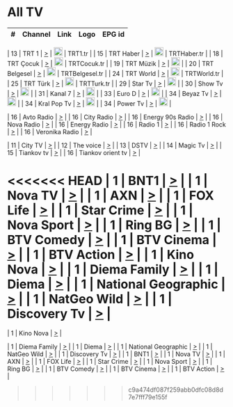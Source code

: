 <h1>All TV</h1>

| #   | Channel        | Link  | Logo | EPG id |
|:---:|:--------------:|:-----:|:----:|:------:|

| 13  | TRT 1            | [>](https://tv-trt1.medya.trt.com.tr/master.m3u8) | <img height="20" src="https://i.imgur.com/j786OLG.png"/> | TRT1.tr |
| 15  | TRT Haber        | [>](https://tv-trthaber.medya.trt.com.tr/master.m3u8) | <img height="20" src="https://i.imgur.com/OVfo8Ab.png"/> | TRTHaber.tr |
| 18  | TRT Çocuk        | [>](https://tv-trtcocuk.medya.trt.com.tr/master.m3u8) | <img height="20" src="https://i.imgur.com/QLFmD6d.png"/> | TRTCocuk.tr |
| 19  | TRT Müzik        | [>](https://tv-trtmuzik.medya.trt.com.tr/master.m3u8) | <img height="20" src="https://i.imgur.com/fIVFCEd.png"/> |
| 20  | TRT Belgesel     | [>](https://tv-trtbelgesel.medya.trt.com.tr/master.m3u8) | <img height="20" src="https://i.imgur.com/MGO87pe.png"/> | TRTBelgesel.tr |
| 24  | TRT World        | [>](https://tv-trtworld.medya.trt.com.tr/master.m3u8) | <img height="20" src="https://i.imgur.com/JEA2xpv.png"/> | TRTWorld.tr |
| 25  | TRT Türk         | [>](https://tv-trtturk.medya.trt.com.tr/master.m3u8) | <img height="20" src="https://i.imgur.com/OSTOQNw.png"/> | TRTTurk.tr |
| 29  | Star Tv   | [>](https://dogus-live.daioncdn.net/startv/startv_360p.m3u8) | <img height="20" src="https://i.imgur.com/IebUZx1.png"/> |
| 30  | Show Tv     | [>](https://ciner-live.daioncdn.net/showtv/showtv.m3u8) | <img height="20" src="https://i.imgur.com/IebUZx1.png"/> |
| 31  | Kanal 7     | [>](https://kanal7-live.daioncdn.net/kanal7/kanal7.m3u8) | <img height="20" src="https://i.imgur.com/IebUZx1.png"/> |
| 33  | Euro D    | [>](https://www.youtube.com/user/KanalD/live) | <img height="20" src="https://i.imgur.com/IebUZx1.png"/> |
| 34  | Beyaz Tv     | [>](https://beyaztv-live.daioncdn.net/beyaztv/beyaztv.m3u8) | <img height="20" src="https://i.imgur.com/IebUZx1.png"/> |
| 34  | Kral Pop Tv     | [>](https://www.youtube.com/watch?v=GuFTuKoXepw) | <img height="20" src="https://i.imgur.com/IebUZx1.png"/> |
| 34  | Power Tv     | [>](https://livetv.powerapp.com.tr/powerTV/powerhd.smil/chunklist.m3u8) | <img height="20" src="https://i.imgur.com/IebUZx1.png"/> |

| 16  | Avto Radio | [>](http://stream.metacast.eu/avtoradio.mp3.m3u) |
| 16  | City Radio | [>](http://stream.metacast.eu/city.aac.m3u) |
| 16  | Energy 90s Radio | [>](http://stream.metacast.eu/energy-90s.m3u) |
| 16  | Nova Radio | [>](http://stream.metacast.eu/nova.aac.m3u) |
| 16  | Energy Radio | [>](http://stream.metacast.eu/nrj.aac.m3u) |
| 16  | Radio 1 | [>](http://stream.metacast.eu/radio1.aac.m3u) |
| 16  | Radio 1 Rock | [>](http://stream.metacast.eu/radio1rock.aac.m3u) |
| 16  | Veronika Radio | [>](http://stream.metacast.eu/veronika.aac.m3u) |

| 11  | City TV | [>](https://tv.city.bg/play/tshls/citytv/index.m3u8) |
| 12  | The voice | [>](https://bss1.neterra.tv/thevoice/thevoice.m3u8) |
| 13  | DSTV | [>](http://46.249.95.140:8081/hls/data.m3u8) |
| 14  | Magic Tv | [>](https://bss1.neterra.tv/magictv/magictv.m3u8) |
| 15  | Tiankov tv | [>](https://streamer103.neterra.tv/tiankov-folk/live.m3u8) |
| 16  | Tiankov orient tv | [>](https://streamer103.neterra.tv/tiankov-orient/live.m3u8) |

<<<<<<< HEAD
| 1 | BNT1 | [>](https://ymkaya.xyz:30827/tv/bnt1/playlist.m3u8?wmsAuthSign=c2VydmVyX3RpbWU9NC80LzIwMjUgNjo0NDoyNSBQTSZoYXNoX3ZhbHVlPWRXNUt4Q1hVT2xmRkZhR2taeGpBT0E9PSZ2YWxpZG1pbnV0ZXM9NjA=) |
| 1 | Nova TV | [>](https://ymkaya.xyz:30827/tv/novatv/playlist.m3u8?wmsAuthSign=c2VydmVyX3RpbWU9NC80LzIwMjUgNjo0NDozNiBQTSZoYXNoX3ZhbHVlPWxpR0NvNzY4WHRyVzZzajByWDVHcnc9PSZ2YWxpZG1pbnV0ZXM9NjA=) |
| 1 | AXN | [>](https://ymkaya.xyz:30827/tv/axn/playlist.m3u8?wmsAuthSign=c2VydmVyX3RpbWU9NC80LzIwMjUgNjo0NDo0NiBQTSZoYXNoX3ZhbHVlPXRXSjhyeFNQVXR4Z29CUHp5dUdjWWc9PSZ2YWxpZG1pbnV0ZXM9NjA=) |
| 1 | FOX Life | [>](https://ymkaya.xyz:30827/tv/foxlife/playlist.m3u8?wmsAuthSign=c2VydmVyX3RpbWU9NC80LzIwMjUgNjo0NDo1NiBQTSZoYXNoX3ZhbHVlPUYxRWNZbVdHVDYrMm10dUo1TEkySEE9PSZ2YWxpZG1pbnV0ZXM9NjA=) |
| 1 | Star Crime | [>](https://ymkaya.xyz:30827/tv/foxcrime/playlist.m3u8?wmsAuthSign=c2VydmVyX3RpbWU9NC80LzIwMjUgNjo0NToyMiBQTSZoYXNoX3ZhbHVlPWVRaGs2V0c3R1pNVDRHNi8vVTZGOUE9PSZ2YWxpZG1pbnV0ZXM9NjA=) |
| 1 | Nova Sport | [>](https://ymkaya.xyz:30827/tv/novasport/playlist.m3u8?wmsAuthSign=c2VydmVyX3RpbWU9NC80LzIwMjUgNjo0NTozMiBQTSZoYXNoX3ZhbHVlPTQvUUdIUlR4UHFsMnhTMGVWT0tadlE9PSZ2YWxpZG1pbnV0ZXM9NjA=) |
| 1 | Ring BG | [>](https://ymkaya.xyz:30827/tv/ringbg/playlist.m3u8?wmsAuthSign=c2VydmVyX3RpbWU9NC80LzIwMjUgNjo0NTo0MiBQTSZoYXNoX3ZhbHVlPUxZTTZqV1IrZ0RzUTcrMHN5ZGo1T0E9PSZ2YWxpZG1pbnV0ZXM9NjA=) |
| 1 | BTV Comedy | [>](https://ymkaya.xyz:30827/tv/btvcomedy/playlist.m3u8?wmsAuthSign=c2VydmVyX3RpbWU9NC80LzIwMjUgNjo0NTo1MiBQTSZoYXNoX3ZhbHVlPVd1M0xyM2prSmQ1TTdiTnFPOVUwMUE9PSZ2YWxpZG1pbnV0ZXM9NjA=) |
| 1 | BTV Cinema | [>](https://ymkaya.xyz:30827/tv/btvcinema/playlist.m3u8?wmsAuthSign=c2VydmVyX3RpbWU9NC80LzIwMjUgNjo0NjowMiBQTSZoYXNoX3ZhbHVlPVlVdWJGYnZHb3h5VVlKcGxWY2FRSlE9PSZ2YWxpZG1pbnV0ZXM9NjA=) |
| 1 | BTV Action | [>](https://ymkaya.xyz:30827/tv/btvaction/playlist.m3u8?wmsAuthSign=c2VydmVyX3RpbWU9NC80LzIwMjUgNjo0NjoxMiBQTSZoYXNoX3ZhbHVlPUZoYWp3RStSb0FZUFpScWRPVGlxYVE9PSZ2YWxpZG1pbnV0ZXM9NjA=) |
| 1 | Kino Nova | [>](https://ymkaya.xyz:30827/tv/kinonova/playlist.m3u8?wmsAuthSign=c2VydmVyX3RpbWU9NC80LzIwMjUgNjo0NjoyMiBQTSZoYXNoX3ZhbHVlPXd1Ti8ya1doek5IdTlvYnRlaVFCMGc9PSZ2YWxpZG1pbnV0ZXM9NjA=) |
| 1 | Diema Family | [>](https://ymkaya.xyz:30827/tv/diemafamily/playlist.m3u8?wmsAuthSign=c2VydmVyX3RpbWU9NC80LzIwMjUgNjo0NjozMSBQTSZoYXNoX3ZhbHVlPXc2VFFTdDhUUzV0c3h0Z3dvSlZqcFE9PSZ2YWxpZG1pbnV0ZXM9NjA=) |
| 1 | Diema | [>](https://ymkaya.xyz:30827/tv/diema/playlist.m3u8?wmsAuthSign=c2VydmVyX3RpbWU9NC80LzIwMjUgNjo0Njo0MSBQTSZoYXNoX3ZhbHVlPUdqTDRSV0RSOHRNQ2NaNjZrQ3BqbWc9PSZ2YWxpZG1pbnV0ZXM9NjA=) |
| 1 | National Geographic | [>](https://ymkaya.xyz:30827/tv/natgeo/playlist.m3u8?wmsAuthSign=c2VydmVyX3RpbWU9NC80LzIwMjUgNjo0Njo1MSBQTSZoYXNoX3ZhbHVlPVVMdjZLKzZ4U1lYUTlybGZuc2ZsSXc9PSZ2YWxpZG1pbnV0ZXM9NjA=) |
| 1 | NatGeo Wild | [>](https://ymkaya.xyz:30827/tv/natgeowild/playlist.m3u8?wmsAuthSign=c2VydmVyX3RpbWU9NC80LzIwMjUgNjo0NzowMSBQTSZoYXNoX3ZhbHVlPXY0NGVNY1ZkS3dJWmFXb1YrU1Bud0E9PSZ2YWxpZG1pbnV0ZXM9NjA=) |
| 1 | Discovery Tv | [>](https://ymkaya.xyz:30827/tv/discovery/playlist.m3u8?wmsAuthSign=c2VydmVyX3RpbWU9NC80LzIwMjUgNjo0NzoxMSBQTSZoYXNoX3ZhbHVlPWFEZWxkeURVUGZRbHE0a3FCa2JNaGc9PSZ2YWxpZG1pbnV0ZXM9NjA=) |
=======


| 1 | Kino Nova | [>](https://ymkaya.xyz:11336/tv/kinonova/playlist.m3u8?wmsAuthSign=c2VydmVyX3RpbWU9MS8yLzIwMjUgNDo0MDoyMCBBTSZoYXNoX3ZhbHVlPWlFS1FrWEtMMVRFM3l5YklUWUJQUHc9PSZ2YWxpZG1pbnV0ZXM9NjA=) |

| 1 | Diema Family | [>](https://ymkaya.xyz:11336/tv/diemafamily/playlist.m3u8?wmsAuthSign=c2VydmVyX3RpbWU9MS8yLzIwMjUgNDo0MDozMCBBTSZoYXNoX3ZhbHVlPUVUaTVKTldvZTF5WVVCM0YwL21kaXc9PSZ2YWxpZG1pbnV0ZXM9NjA=) |
| 1 | Diema | [>](https://ymkaya.xyz:11336/tv/diema/playlist.m3u8?wmsAuthSign=c2VydmVyX3RpbWU9MS8yLzIwMjUgNDo0MDo0MCBBTSZoYXNoX3ZhbHVlPVlYMWVJT2NuUjNpUTBsaytEUFFOS2c9PSZ2YWxpZG1pbnV0ZXM9NjA=) |
| 1 | National Geographic | [>](https://ymkaya.xyz:11336/tv/natgeo/playlist.m3u8?wmsAuthSign=c2VydmVyX3RpbWU9MS8yLzIwMjUgNDo0MTo0MSBBTSZoYXNoX3ZhbHVlPTJQTlVmcG5nYWx0M013eUhGRGxnd0E9PSZ2YWxpZG1pbnV0ZXM9NjA=) |
| 1 | NatGeo Wild | [>](https://ymkaya.xyz:11336/tv/natgeowild/playlist.m3u8?wmsAuthSign=c2VydmVyX3RpbWU9MS8yLzIwMjUgNDo0MTo1MSBBTSZoYXNoX3ZhbHVlPVl1OXZaTTliN0hGWEN3eDBYd1duNkE9PSZ2YWxpZG1pbnV0ZXM9NjA=) |
| 1 | Discovery Tv | [>](https://ymkaya.xyz:11336/tv/discovery/playlist.m3u8?wmsAuthSign=c2VydmVyX3RpbWU9MS8yLzIwMjUgNDo0MjowMSBBTSZoYXNoX3ZhbHVlPWtBQmdLNlY2RmQwWElzMVYzSDJyVkE9PSZ2YWxpZG1pbnV0ZXM9NjA=) |
| 1 | BNT1 | [>](https://ymkaya.xyz:11336/tv/bnt1/playlist.m3u8?wmsAuthSign=c2VydmVyX3RpbWU9MS8yLzIwMjUgNDozODozOCBBTSZoYXNoX3ZhbHVlPVVrMVlRQXpJWlhYeUh6ZFVpSC9NMUE9PSZ2YWxpZG1pbnV0ZXM9NjA=) |
| 1 | Nova TV | [>](https://ymkaya.xyz:11336/tv/novatv/playlist.m3u8?wmsAuthSign=c2VydmVyX3RpbWU9MS8yLzIwMjUgNDozODo0OCBBTSZoYXNoX3ZhbHVlPUVxQjh1a0ZzYkVGZU8zZDFGTzdreVE9PSZ2YWxpZG1pbnV0ZXM9NjA=) |
| 1 | AXN | [>](https://ymkaya.xyz:11336/tv/axn/playlist.m3u8?wmsAuthSign=c2VydmVyX3RpbWU9MS8yLzIwMjUgNDozODo1OCBBTSZoYXNoX3ZhbHVlPUpkWStGY1hkNXhaOVpPZ0thQ0FZL3c9PSZ2YWxpZG1pbnV0ZXM9NjA=) |
| 1 | FOX Life | [>](https://ymkaya.xyz:11336/tv/foxlife/playlist.m3u8?wmsAuthSign=c2VydmVyX3RpbWU9MS8yLzIwMjUgNDozOToxMCBBTSZoYXNoX3ZhbHVlPWt1ZDc1T3AzYlZDTjJnSy9TU0xJZlE9PSZ2YWxpZG1pbnV0ZXM9NjA=) |
| 1 | Star Crime | [>](https://ymkaya.xyz:11336/tv/foxcrime/playlist.m3u8?wmsAuthSign=c2VydmVyX3RpbWU9MS8yLzIwMjUgNDozOToyMCBBTSZoYXNoX3ZhbHVlPXIwVU45Nm9FR1l2enNkTG9TanBxbmc9PSZ2YWxpZG1pbnV0ZXM9NjA=) |
| 1 | Nova Sport | [>](https://ymkaya.xyz:11336/tv/novasport/playlist.m3u8?wmsAuthSign=c2VydmVyX3RpbWU9MS8yLzIwMjUgNDozOTozMCBBTSZoYXNoX3ZhbHVlPXlSZ0UxazVaM0xhSmc0NmR4T0c1T2c9PSZ2YWxpZG1pbnV0ZXM9NjA=) |
| 1 | Ring BG | [>](https://ymkaya.xyz:11336/tv/ringbg/playlist.m3u8?wmsAuthSign=c2VydmVyX3RpbWU9MS8yLzIwMjUgNDozOTo0MCBBTSZoYXNoX3ZhbHVlPTR4aUlFNHVUYWN4enY1WkVuOFZma2c9PSZ2YWxpZG1pbnV0ZXM9NjA=) |
| 1 | BTV Comedy | [>](https://ymkaya.xyz:11336/tv/btvcomedy/playlist.m3u8?wmsAuthSign=c2VydmVyX3RpbWU9MS8yLzIwMjUgNDozOTo1MCBBTSZoYXNoX3ZhbHVlPUtrMTJ2RHNTTUU1RFp1ZkVOdXFSK3c9PSZ2YWxpZG1pbnV0ZXM9NjA=) |
| 1 | BTV Cinema | [>](https://ymkaya.xyz:11336/tv/btvcinema/playlist.m3u8?wmsAuthSign=c2VydmVyX3RpbWU9MS8yLzIwMjUgNDozOTo1OSBBTSZoYXNoX3ZhbHVlPTZWcU9FZW56cG1NM1lrYy8xNE5NeHc9PSZ2YWxpZG1pbnV0ZXM9NjA=) |
| 1 | BTV Action | [>](https://ymkaya.xyz:11336/tv/btvaction/playlist.m3u8?wmsAuthSign=c2VydmVyX3RpbWU9MS8yLzIwMjUgNDo0MDoxMCBBTSZoYXNoX3ZhbHVlPUlDd0ErRkZVWThyMVZwR3c2REdGZ3c9PSZ2YWxpZG1pbnV0ZXM9NjA=) |
>>>>>>> c9a474df087f259abb0dfc08d8d7e7fff79e155f
